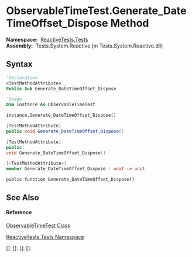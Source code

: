 # ObservableTimeTest.Generate\_DateTimeOffset\_Dispose Method

**Namespace:**  [ReactiveTests.Tests](ReactiveTests.Tests\ReactiveTests.Tests.md)  
**Assembly:**  Tests.System.Reactive (in Tests.System.Reactive.dll)

## Syntax

```vb
'Declaration
<TestMethodAttribute> _
Public Sub Generate_DateTimeOffset_Dispose
```

```vb
'Usage
Dim instance As ObservableTimeTest

instance.Generate_DateTimeOffset_Dispose()
```

```csharp
[TestMethodAttribute]
public void Generate_DateTimeOffset_Dispose()
```

```c++
[TestMethodAttribute]
public:
void Generate_DateTimeOffset_Dispose()
```

```fsharp
[<TestMethodAttribute>]
member Generate_DateTimeOffset_Dispose : unit -> unit 
```

```jscript
public function Generate_DateTimeOffset_Dispose()
```

## See Also

#### Reference

[ObservableTimeTest Class](ObservableTimeTest\ObservableTimeTest.md)

[ReactiveTests.Tests Namespace](ReactiveTests.Tests\ReactiveTests.Tests.md)

[]: 
[]: 
[]: 
[]: 